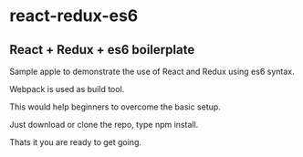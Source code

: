 # react-redux-es6
React + Redux + es6 boilerplate
--------------------------------

Sample apple to demonstrate the use of React and Redux using es6 syntax.

Webpack is used as build tool.

This would help beginners to overcome the basic setup.

Just download or clone the repo, type npm install.

Thats it you are ready to get going.
